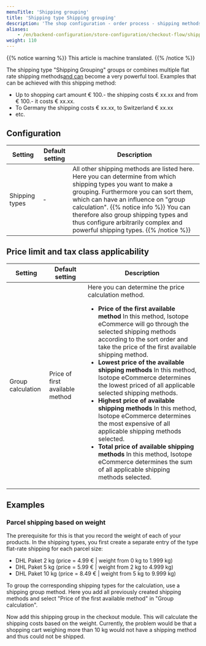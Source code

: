 ```yaml
---
menuTitle: 'Shipping grouping'
title: 'Shipping type Shipping grouping'
description: 'The shop configuration - order process - shipping methods - shipping grouping.'
aliases:
    - /en/backend-configuration/store-configuration/checkout-flow/shipping-methods/shipping-method-group/
weight: 110
---
```


{{% notice warning %}}
This article is machine translated.
{{% /notice %}}

The shipping type "Shipping Grouping" groups or combines multiple flat rate shipping methods[and can](/de/backend-konfiguration-shop-bestellablauf-versandarten-pauschalversand/) become a very powerful tool. Examples that can be achieved with this shipping method:

- Up to shopping cart amount € 100.- the shipping costs € xx.xx and from € 100.- it costs € xx.xx.
- To Germany the shipping costs € xx.xx, to Switzerland € xx.xx
- etc.

## Configuration

<table><thead><tr><th>Setting</th> <th>Default setting</th> <th>Description</th> </tr></thead><tbody><tr><td>Shipping types</td> <td>-</td> <td>All other shipping methods are listed here. Here you can determine from which shipping types you want to make a grouping. Furthermore you can sort them, which can have an influence on "group calculation". {{% notice info %}}
You can therefore also group shipping types and thus configure arbitrarily complex and powerful shipping types.
{{% /notice %}}
</td></tr></tbody></table>

## Price limit and tax class applicability

<table>
    <thead>
    <tr>
        <th>Setting</th>
        <th>Default setting</th>
        <th>Description</th>
    </tr>
    </thead>
    <tbody>
    <tr>
        <td>Group calculation</td>
        <td>Price of first available method</td>
        <td>Here you can determine the price calculation method.
        <ul>
        <li><strong>Price of the first available method</strong> In this method, Isotope eCommerce will go through the selected shipping methods according to the sort order and take the price of the first available shipping method.</li>
        <li><strong>Lowest price of the available shipping methods</strong> In this method, Isotope eCommerce determines the lowest priced of all applicable selected shipping methods.</li>
        <li><strong>Highest price of available shipping methods</strong> In this method, Isotope eCommerce determines the most expensive of all applicable shipping methods selected.</li>
        <li><strong>Total price of available shipping methods</strong> In this method, Isotope eCommerce determines the sum of all applicable shipping methods selected.</li>
        </ul>
        </td>
    </tr>
    </tbody>
</table>

## Examples

### Parcel shipping based on weight

The prerequisite for this is that you record the weight of each of your products. In the shipping types, you first create a separate entry of the type flat-rate shipping for each parcel size:
- DHL Paket 2 kg (price = 4.99 € | weight from 0 kg to 1.999 kg) 
- DHL Paket 5 kg (price = 5.99 € | weight from 2 kg to 4.999 kg) 
- DHL Paket 10 kg (price = 8.49 € | weight from 5 kg to 9.999 kg)

To group the corresponding shipping types for the calculation, use a shipping group method.
Here you add all previously created shipping methods and select "Price of the first available method" in "Group calculation".

Now add this shipping group in the checkout module. This will calculate the shipping costs based on the weight. Currently, the problem would be that a shopping cart weighing more than 10 kg would not have a shipping method and thus could not be shipped.
